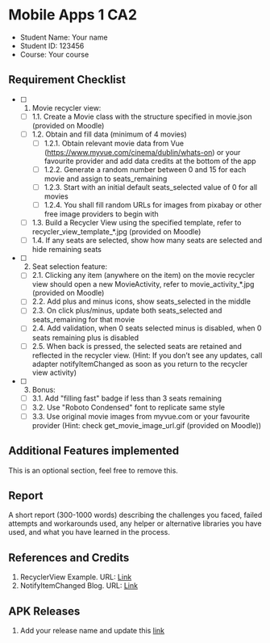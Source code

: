 # Mobile Apps 1 CA2

- Student Name: Your name
- Student ID: 123456
- Course: Your course

## Requirement Checklist

- [ ] 1. Movie recycler view:
  - [ ] 1.1. Create a Movie class with the structure specified in movie.json (provided on Moodle)
  - [ ] 1.2. Obtain and fill data (minimum of 4 movies)
    - [ ] 1.2.1. Obtain relevant movie data from Vue (https://www.myvue.com/cinema/dublin/whats-on) or your favourite provider and add data credits at the bottom of the app
    - [ ] 1.2.2. Generate a random number between 0 and 15 for each movie and assign to seats_remaining
    - [ ] 1.2.3. Start with an initial default seats_selected value of 0 for all movies
    - [ ] 1.2.4. You shall fill random URLs for images from pixabay or other free image providers to begin with
  - [ ] 1.3. Build a Recycler View using the specified template, refer to recycler_view_template_*.jpg (provided on Moodle)
  - [ ] 1.4. If any seats are selected, show how many seats are selected and hide remaining seats
- [ ] 2. Seat selection feature:
  - [ ] 2.1. Clicking any item (anywhere on the item) on the movie recycler view should open a new MovieActivity, refer to movie_activity_*.jpg (provided on Moodle)
  - [ ] 2.2. Add plus and minus icons, show seats_selected in the middle
  - [ ] 2.3. On click plus/minus, update both seats_selected and seats_remaining for that movie
  - [ ] 2.4. Add validation, when 0 seats selected minus is disabled, when 0 seats remaining plus is disabled
  - [ ] 2.5. When back is pressed, the selected seats are retained and reflected in the recycler view. (Hint: If you don’t see any updates, call adapter notifyItemChanged as soon as you return to the recycler view activity)
- [ ] 3. Bonus:
  - [ ] 3.1. Add "filling fast" badge if less than 3 seats remaining
  - [ ] 3.2. Use "Roboto Condensed" font to replicate same style
  - [ ] 3.3. Use original movie images from myvue.com or your favourite provider (Hint: check get_movie_image_url.gif (provided on Moodle))

## Additional Features implemented

This is an optional section, feel free to remove this.

## Report

A short report (300-1000 words) describing the challenges you faced, failed attempts and workarounds used, any helper or alternative libraries you have used, and what you have learned in the process. 

## References and Credits

1. RecyclerView Example. URL: [Link](https://example.org)
1. NotifyItemChanged Blog. URL: [Link](https://example.org)

## APK Releases

1. Add your release name and update this [link](https://example.org)